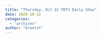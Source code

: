 ```yaml
---
title: "Thursday, Oct 22 TBTV Daily Show"
date: 2020-10-22
categories: 
  - "archives"
author: "brantzt"
---
```



